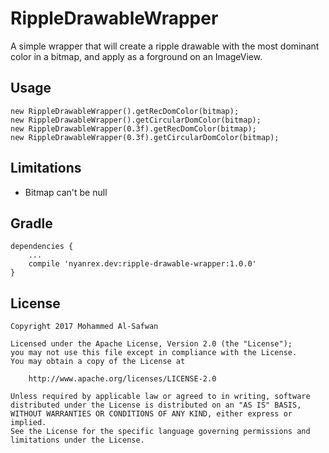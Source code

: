 RippleDrawableWrapper
===============

A simple wrapper that will create a ripple drawable with the most dominant color in a bitmap, and apply as a forground on an ImageView.


Usage
-----
```
new RippleDrawableWrapper().getRecDomColor(bitmap);
new RippleDrawableWrapper().getCircularDomColor(bitmap);
new RippleDrawableWrapper(0.3f).getRecDomColor(bitmap);
new RippleDrawableWrapper(0.3f).getCircularDomColor(bitmap);
```

Limitations
-----------
* Bitmap can't be null

Gradle
------
```
dependencies {
    ...
    compile 'nyanrex.dev:ripple-drawable-wrapper:1.0.0'
}
```

License
-------

    Copyright 2017 Mohammed Al-Safwan

    Licensed under the Apache License, Version 2.0 (the "License");
    you may not use this file except in compliance with the License.
    You may obtain a copy of the License at

        http://www.apache.org/licenses/LICENSE-2.0

    Unless required by applicable law or agreed to in writing, software
    distributed under the License is distributed on an "AS IS" BASIS,
    WITHOUT WARRANTIES OR CONDITIONS OF ANY KIND, either express or implied.
    See the License for the specific language governing permissions and
    limitations under the License.
